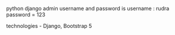 python django admin username and password is
username : rudra
password = 123


technologies - Django, Bootstrap 5
